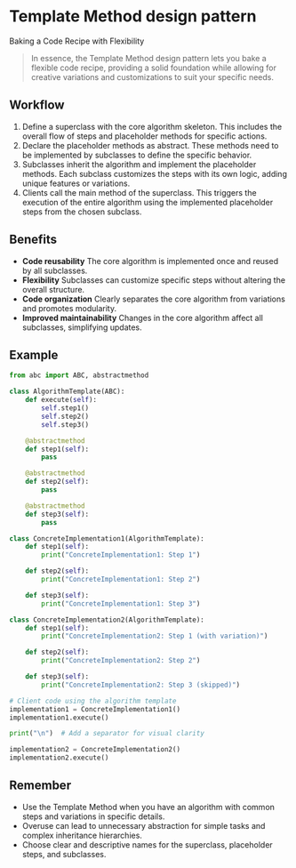 # **Template Method design pattern**

Baking a Code Recipe with Flexibility

> In essence, the Template Method design pattern lets you bake a flexible code recipe, providing a solid foundation while allowing for creative variations and customizations to suit your specific needs.

## Workflow

1. Define a superclass with the core algorithm skeleton. This includes the overall flow of steps and placeholder methods for specific actions.
2. Declare the placeholder methods as abstract. These methods need to be implemented by subclasses to define the specific behavior.
3. Subclasses inherit the algorithm and implement the placeholder methods. Each subclass customizes the steps with its own logic, adding unique features or variations.
4. Clients call the main method of the superclass. This triggers the execution of the entire algorithm using the implemented placeholder steps from the chosen subclass.

## Benefits

* **Code reusability**
  The core algorithm is implemented once and reused by all subclasses.
* **Flexibility**
  Subclasses can customize specific steps without altering the overall structure.
* **Code organization**
  Clearly separates the core algorithm from variations and promotes modularity.
* **Improved maintainability**
  Changes in the core algorithm affect all subclasses, simplifying updates.

## Example

```python
from abc import ABC, abstractmethod

class AlgorithmTemplate(ABC):
    def execute(self):
        self.step1()
        self.step2()
        self.step3()

    @abstractmethod
    def step1(self):
        pass

    @abstractmethod
    def step2(self):
        pass

    @abstractmethod
    def step3(self):
        pass

class ConcreteImplementation1(AlgorithmTemplate):
    def step1(self):
        print("ConcreteImplementation1: Step 1")

    def step2(self):
        print("ConcreteImplementation1: Step 2")

    def step3(self):
        print("ConcreteImplementation1: Step 3")

class ConcreteImplementation2(AlgorithmTemplate):
    def step1(self):
        print("ConcreteImplementation2: Step 1 (with variation)")

    def step2(self):
        print("ConcreteImplementation2: Step 2")

    def step3(self):
        print("ConcreteImplementation2: Step 3 (skipped)")

# Client code using the algorithm template
implementation1 = ConcreteImplementation1()
implementation1.execute()

print("\n")  # Add a separator for visual clarity

implementation2 = ConcreteImplementation2()
implementation2.execute()

```

## Remember

* Use the Template Method when you have an algorithm with common steps and variations in specific details.
* Overuse can lead to unnecessary abstraction for simple tasks and complex inheritance hierarchies.
* Choose clear and descriptive names for the superclass, placeholder steps, and subclasses.

